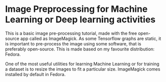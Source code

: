 # Image Preprocessing for Machine Learning or Deep learning activities
This is a basic image pre-processing tutorial, made with the free open-source app called as ImageMagick. As some Tensorflow graphs are static, it is important to pre-process the image using some software, that is preferably open-source. This is made based on my favourite distribution: Fedora.

One of the most useful utilities for learning Machine Learning or for training a dataset is to resize the images to fit a particular size. ImageMagick comes installed by default in Fedora.
